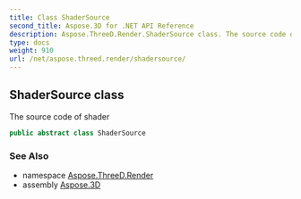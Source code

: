 ```yaml
---
title: Class ShaderSource
second_title: Aspose.3D for .NET API Reference
description: Aspose.ThreeD.Render.ShaderSource class. The source code of shader
type: docs
weight: 910
url: /net/aspose.threed.render/shadersource/
---
```

## ShaderSource class

The source code of shader

```csharp
public abstract class ShaderSource
```

### See Also

* namespace [Aspose.ThreeD.Render](../../aspose.threed.render/)
* assembly [Aspose.3D](../../)


